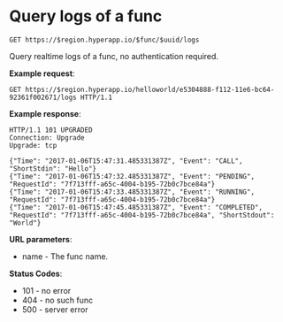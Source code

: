 # Query logs of a func

`GET https://$region.hyperapp.io/$func/$uuid/logs`

Query realtime logs of a func, no authentication required.

**Example request**:

```
GET https://$region.hyperapp.io/helloworld/e5304888-f112-11e6-bc64-92361f002671/logs HTTP/1.1
```

**Example response**:

```
HTTP/1.1 101 UPGRADED
Connection: Upgrade
Upgrade: tcp

{"Time": "2017-01-06T15:47:31.485331387Z", "Event": "CALL", "ShortStdin": "Hello"}
{"Time": "2017-01-06T15:47:32.485331387Z", "Event": "PENDING", "RequestId": "7f713fff-a65c-4004-b195-72b0c7bce84a"}
{"Time": "2017-01-06T15:47:33.485331387Z", "Event": "RUNNING", "RequestId": "7f713fff-a65c-4004-b195-72b0c7bce84a"}
{"Time": "2017-01-06T15:47:45.485331387Z", "Event": "COMPLETED", "RequestId": "7f713fff-a65c-4004-b195-72b0c7bce84a", "ShortStdout": "World"}
```

**URL parameters**:

* name - The func name.

**Status Codes**:

* 101 - no error
* 404 - no such func
* 500 - server error
